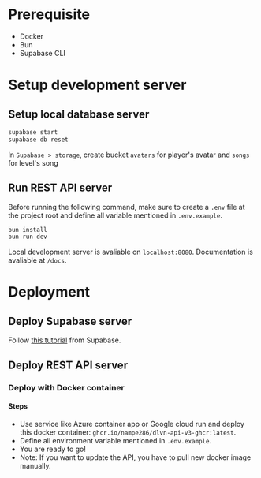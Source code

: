 # Prerequisite

- Docker
- Bun
- Supabase CLI

# Setup development server

## Setup local database server

```bash
supabase start
supabase db reset
```

In `Supabase > storage`, create bucket `avatars` for player's avatar and `songs` for level's song

## Run REST API server

Before running the following command, make sure to create a `.env` file at the project root and define all variable mentioned in `.env.example`.

```bash
bun install
bun run dev
```

Local development server is avaliable on `localhost:8080`. Documentation is avaliable at `/docs`.

# Deployment
## Deploy Supabase server

Follow [this tutorial](https://supabase.com/docs/guides/cli/local-development#deploy-your-project) from Supabase.

## Deploy REST API server

### Deploy with Docker container

#### Steps

- Use service like Azure container app or Google cloud run and deploy this docker container: `ghcr.io/nampe286/dlvn-api-v3-ghcr:latest`.
- Define all environment variable mentioned in `.env.example`.
- You are ready to go!
- Note: If you want to update the API, you have to pull new docker image manually.
